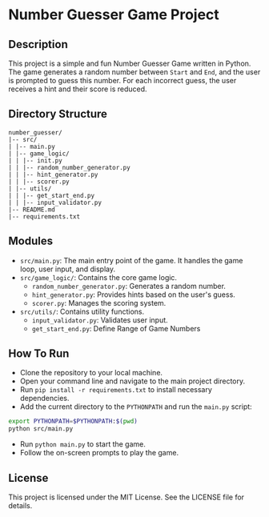 # Number Guesser Game Project

## Description
This project is a simple and fun Number Guesser Game written in Python. The game generates a random number  between `Start` and `End`, and the user is prompted to guess this number. For each incorrect guess, the user receives a hint and their score is reduced.

## Directory Structure

```
number_guesser/
|-- src/
| |-- main.py
| |-- game_logic/
| | |-- init.py
| | |-- random_number_generator.py
| | |-- hint_generator.py
| | |-- scorer.py
| |-- utils/
| | |-- get_start_end.py
| | |-- input_validator.py
|-- README.md
|-- requirements.txt
```

## Modules

- `src/main.py`: The main entry point of the game. It handles the game loop, user input, and display.
- `src/game_logic/`: Contains the core game logic.
  - `random_number_generator.py`: Generates a random number.
  - `hint_generator.py`: Provides hints based on the user's guess.
  - `scorer.py`: Manages the scoring system.
- `src/utils/`: Contains utility functions.
  - `input_validator.py`: Validates user input.
  - `get_start_end.py`: Define Range of Game Numbers

## How To Run
- Clone the repository to your local machine.
- Open your command line and navigate to the main project directory.
- Run `pip install -r requirements.txt` to install necessary dependencies.
- Add the current directory to the `PYTHONPATH` and run the `main.py` script:
```bash
export PYTHONPATH=$PYTHONPATH:$(pwd)
python src/main.py
```
- Run `python main.py` to start the game.
- Follow the on-screen prompts to play the game.

## License
This project is licensed under the MIT License. See the LICENSE file for details.

